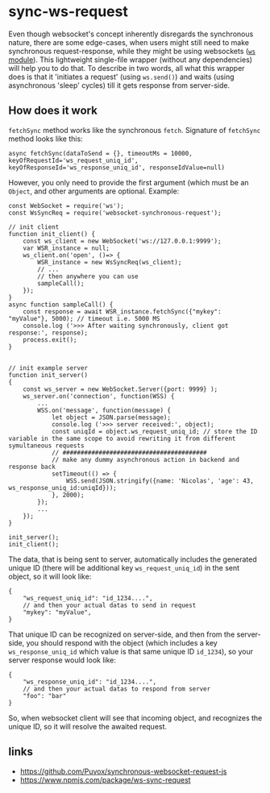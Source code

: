# sync-ws-request
Even though websocket's concept inherently disregards the synchronous nature, there are some edge-cases, when users might still need to make synchronous request-response, while they might be using websockets ([`ws` module](https://www.npmjs.com/package/ws)). This lightweight single-file wrapper (without any dependencies) will help you to do that. To describe in two words, all what this wrapper does is that it 'initiates a request' (using `ws.send()`) and waits (using asynchronous 'sleep' cycles) till it gets response from server-side. 


## How does it work
`fetchSync` method works like the synchronous `fetch`. Signature of `fetchSync` method looks like this:
```
async fetchSync(dataToSend = {}, timeoutMs = 10000, keyOfRequestId='ws_request_uniq_id', keyOfResponseId='ws_response_uniq_id', responseIdValue=null)
```
However, you only need to provide the first argument (which must be an `Object`, and other arguments are optional. Example:
```
const WebSocket = require('ws');
const WsSyncReq = require('websocket-synchronous-request');

// init client
function init_client() {
    const ws_client = new WebSocket('ws://127.0.0.1:9999');
    var WSR_instance = null;
    ws_client.on('open', ()=> {
        WSR_instance = new WsSyncReq(ws_client);
        // ...
        // then anywhere you can use
        sampleCall();
    }); 
}
async function sampleCall() {
    const response = await WSR_instance.fetchSync({"mykey": "myValue"}, 5000); // timeout i.e. 5000 MS
    console.log ('>>> After waiting synchronously, client got response:', response);
    process.exit();
}


// init example server
function init_server()
{
    const ws_server = new WebSocket.Server({port: 9999} );
    ws_server.on('connection', function(WSS) {
        ...
        WSS.on('message', function(message) {
            let object = JSON.parse(message);
            console.log ('>>> server received:', object);
            const uniqId = object.ws_request_uniq_id; // store the ID variable in the same scope to avoid rewriting it from different symultaneous requests
            // ########################################
            // make any dummy asynchronous action in backend and response back
            setTimeout(() => {
                WSS.send(JSON.stringify({name: 'Nicolas', 'age': 43, ws_response_uniq_id:uniqId}));
            }, 2000);
        });
        ...
    });
}

init_server();
init_client();
```
The data, that is being sent to server, automatically includes the generated unique ID (there will be additional key `ws_request_uniq_id`) in the sent object, so it will look like:
```
{
    "ws_request_uniq_id": "id_1234....",
    // and then your actual datas to send in request
    "mykey": "myValue",
}
```
That unique ID can be recognized on server-side, and then from the server-side, you should respond with the object (which includes a key `ws_response_uniq_id` which value is that same unique ID `id_1234`), so your server response would look like:
```
{
    "ws_response_uniq_id": "id_1234....",
    // and then your actual datas to respond from server
    "foo": "bar"
}
```
So, when websocket client will see that incoming object, and recognizes the unique ID, so it will resolve the awaited request.


## links
- https://github.com/Puvox/synchronous-websocket-request-js
- https://www.npmjs.com/package/ws-sync-request